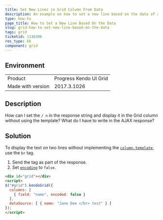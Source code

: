 ```yaml
---
title: Set New Lines in Grid Column From Data
description: An example on how to set a new line based on the data of a Kendo UI Grid.
type: how-to
page_title: How to Set a New Line Based On the Data
slug: grid-how-to-set-new-line-based-on-the-data
tags: grid
ticketid: 1138306
res_type: kb
component: grid
---
```


## Environment

<table>
 <tr>
  <td>Product</td>
  <td>Progress Kendo UI Grid</td>
 </tr> <tr>
  <td>Made with version</td>
  <td>2017.3.1026</td>
 </tr>
</table>


## Description

How can I set the `/ n` in the response string and display it in the Grid column without using the template? What do I have to write in the AJAX response?

## Solution

To display the text on two lines without implementing the [`column.template`](https://docs.telerik.com/kendo-ui/api/javascript/ui/grid/configuration/columns.template), use the `br` tag.

1. Send the tag as part of the response.
1. Set [`encoding`](https://docs.telerik.com/kendo-ui/api/javascript/ui/grid/configuration/columns.encoded) to `false`.

````html
<div id="grid"></div>
<script>
$("#grid").kendoGrid({
  columns: [
    { field: "name", encoded: false }
  ],
  dataSource: [ { name: "Jane Doe </br> test" } ]
});
</script>
````
